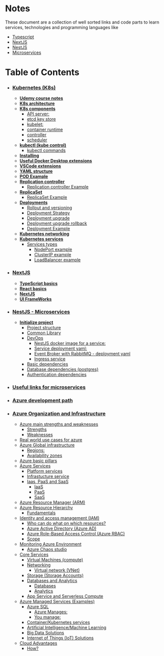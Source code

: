 # Notes

These document are a collection of well sorted links and code parts to learn services, technologies and programming languages like
- [Typescript](./NextJS.md)
- [NextJS](./NextJS.md)
- [NestJS](./NestJS%20-%20Microservices.md)
- [Microservices](./microservices-useful-links.md)


# Table of Contents
- ### [Kubernetes (K8s)](./k8s-basic.md)
  - **[Udemy course notes](./k8s-basic.md#Udemy-course-notes)**
  - **[K8s architecture](./k8s-basic.md#K8s-architecture)**
  - **[K8s components](./k8s-basic.md#K8s-components)**
    - [API server: ](./k8s-basic.md#API-server)
    - [etcd key store](./k8s-basic.md#etcd-key-store)
    - [kubelet:](./k8s-basic.md#kubelet)
    - [container runtime](./k8s-basic.md#container-runtime)
    - [controller](./k8s-basic.md#controller)
    - [scheduler](./k8s-basic.md#scheduler)
  - **[kubectl (kube control)](./k8s-basic.md#kubectl-(kube-control))**
    - [kubectl commands](./k8s-basic.md#kubectl-commands)
  - **[Installing](./k8s-basic.md#Installing)**
  - **[Useful Docker Desktop extensions](./k8s-basic.md#Useful-Docker-Desktop-extensions)**
  - **[VSCode extensions](./k8s-basic.md#VSCode-extensions)**
  - **[YAML structure](./k8s-basic.md#YAML-structure)**
  - **[POD Example](./k8s-basic.md#POD-Example)**
  - **[Replication controller](./k8s-basic.md#Replication-controller)**
    - [Replication controller Example](./k8s-basic.md#Replication-controller-Example)
  - **[ReplicaSet](./k8s-basic.md#ReplicaSet)**
    - [ReplicaSet Example](./k8s-basic.md#ReplicaSet-Example)
  - **[Deployments](./k8s-basic.md#Deployments)**
    - [Rollout and versioning](./k8s-basic.md#Rollout-and-versioning)
    - [Deployment Strategy](./k8s-basic.md#Deployment-Strategy)
    - [Deployment upgrade](./k8s-basic.md#Deployment-upgrade)
    - [Deployment upgrade rollback](./k8s-basic.md#Deployment-upgrade-rollback)
    - [Deployment Example](./k8s-basic.md#Deployment-Example)
  - **[Kubernetes networking](./k8s-basic.md#Kubernetes-Networking)**
  - **[Kubernetes services](./k8s-basic.md#kubernetes-services)**
    - [Services types](./k8s-basic.md#services-types)
      - [NodePort example](./k8s-basic.md#nodeport-example)
      - [ClusterIP example](./k8s-basic.md#clusterip-example)
      - [LoadBalancer example](./k8s-basic.md#loadbalancer-example)

- ### [NextJS](./NextJS.md)
  - **[TypeScript basics](./NextJS.md#TypeScript-basics)**
  - **[React basics](./NextJS.md#React-basics)**
  - **[NextJS](./NextJS.md#NextJS)**
  - **[UI FrameWorks](./NextJS.md#FrameWorks)**

- ### [NestJS - Microservices](./NestJS%20-%20Microservices.md)
  - **[Initialize project](./NestJS%20-%20Microservices.md#Initialize-project)**
    - [Project structure](./NestJS%20-%20Microservices.md#Project-structure)
    - [Common Library](./NestJS%20-%20Microservices.md#Common-Library)
    - [DevOps](./NestJS%20-%20Microservices.md#DevOps)
      - [NestJS docker image for a service:](./NestJS%20-%20Microservices.md#NestJS-docker-image-for-a-service)
      - [Service deployment yaml:](./NestJS%20-%20Microservices.md#Service-deployment-yaml)
      - [Event Broker with RabbitMQ - deployment yaml](./NestJS%20-%20Microservices.md#Event-Broker-with-RabbitMQ---deployment-yaml)
      - [Ingress service](./NestJS%20-%20Microservices.md#Ingress-service)
    - [Basic dependencies](./NestJS%20-%20Microservices.md#Basic-dependencies)
    - [Database dependencies (postgres)](./NestJS%20-%20Microservices.md#Database-dependencies-(postgres))
    - [Authentication dependencies](./NestJS%20-%20Microservices.md#Authentication-dependencies)
- ### [Useful links for microservices](./microservices-useful-links.md)
- ### [Azure development path](./Azure%20development%20path/1-azure-organization-and-infrastructure.md#azure-development-path)
- ### [Azure Organization and Infrastructure](./Azure%20development%20path/1-azure-organization-and-infrastructure.md#azure-organization-and-infrastructure)
  * [Azure main strengths and weaknesses](./Azure%20development%20path/1-azure-organization-and-infrastructure.md#azure-main-strengths-and-weaknesses)
    + [Strengths](./Azure%20development%20path/1-azure-organization-and-infrastructure.md#strengths)
    + [Weaknesses](./Azure%20development%20path/1-azure-organization-and-infrastructure.md#weaknesses)
  * [Real world use cases for azure](./Azure%20development%20path/1-azure-organization-and-infrastructure.md#real-world-use-cases-for-azure)
  * [Azure Global infrastructure](./Azure%20development%20path/1-azure-organization-and-infrastructure.md#azure-global-infrastructure)
    + [Regions:](./Azure%20development%20path/1-azure-organization-and-infrastructure.md#regions-)
    + [Availability zones](./Azure%20development%20path/1-azure-organization-and-infrastructure.md#availability-zones)
  * [Azure basic pillars](./Azure%20development%20path/1-azure-organization-and-infrastructure.md#azure-basic-pillars)
  * [Azure Services](./Azure%20development%20path/1-azure-organization-and-infrastructure.md#azure-services)
    + [Platform services](./Azure%20development%20path/1-azure-organization-and-infrastructure.md#platform-services)
    + [Infrastucture service](./Azure%20development%20path/1-azure-organization-and-infrastructure.md#infrastucture-service)
    + [Iaas, PaaS and SaaS](./Azure%20development%20path/1-azure-organization-and-infrastructure.md#iaas--paas-and-saas)
      - [IaaS](./Azure%20development%20path/1-azure-organization-and-infrastructure.md#iaas)
      - [PaaS](./Azure%20development%20path/1-azure-organization-and-infrastructure.md#paas)
      - [SaaS](./Azure%20development%20path/1-azure-organization-and-infrastructure.md#saas)
  * [Azure Resource Manager (ARM)](./Azure%20development%20path/1-azure-organization-and-infrastructure.md#azure-resource-manager--arm-)
  * [Azure Resource Hierarchy](./Azure%20development%20path/1-azure-organization-and-infrastructure.md#azure-resource-hierarchy)
    + [Fundamentals](./Azure%20development%20path/1-azure-organization-and-infrastructure.md#fundamentals)
  * [Identity and access management (IAM)](./Azure%20development%20path/1-azure-organization-and-infrastructure.md#identity-and-access-management--iam-)
    + [Who can do what on which resources?](./Azure%20development%20path/1-azure-organization-and-infrastructure.md#who-can-do-what-on-which-resources-)
    + [Azure Active Directory (Azure AD)](./Azure%20development%20path/1-azure-organization-and-infrastructure.md#azure-active-directory--azure-ad-)
    + [Azure Role-Based Access Control (Azure RBAC)](./Azure%20development%20path/1-azure-organization-and-infrastructure.md#azure-role-based-access-control--azure-rbac-)
    + [Scope](./Azure%20development%20path/1-azure-organization-and-infrastructure.md#scope)
  * [Monitoring Azure Environment](./Azure%20development%20path/1-azure-organization-and-infrastructure.md#monitoring-azure-environment)
    + [Azure Chaos studio](./Azure%20development%20path/1-azure-organization-and-infrastructure.md#azure-chaos-studio)
  * [Core Services](./Azure%20development%20path/1-azure-organization-and-infrastructure.md#core-services)
    + [Virtual Machines (compute)](./Azure%20development%20path/1-azure-organization-and-infrastructure.md#virtual-machines--compute-)
    + [Networking](./Azure%20development%20path/1-azure-organization-and-infrastructure.md#networking)
      - [Virtual network (VNet)](./Azure%20development%20path/1-azure-organization-and-infrastructure.md#virtual-network--vnet-)
    + [Storage (Storage Accounts)](./Azure%20development%20path/1-azure-organization-and-infrastructure.md#storage--storage-accounts-)
    + [Databases and Analytics](./Azure%20development%20path/1-azure-organization-and-infrastructure.md#databases-and-analytics)
      - [Databases](./Azure%20development%20path/1-azure-organization-and-infrastructure.md#databases)
      - [Analytics](./Azure%20development%20path/1-azure-organization-and-infrastructure.md#analytics)
    + [App Service and Serverless Compute](./Azure%20development%20path/1-azure-organization-and-infrastructure.md#app-service-and-serverless-compute)
  * [Azure Managed Services (Examples)](./Azure%20development%20path/1-azure-organization-and-infrastructure.md#azure-managed-services--examples-)
    + [Azure SQL](./Azure%20development%20path/1-azure-organization-and-infrastructure.md#azure-sql)
      - [Azure Manages:](./Azure%20development%20path/1-azure-organization-and-infrastructure.md#azure-manages-)
      - [You manage:](./Azure%20development%20path/1-azure-organization-and-infrastructure.md#you-manage-)
    + [Container/Kubernetes services](./Azure%20development%20path/1-azure-organization-and-infrastructure.md#container-kubernetes-services)
    + [Artificial Intelligence/Machine Learning](./Azure%20development%20path/1-azure-organization-and-infrastructure.md#artificial-intelligence-machine-learning)
    + [Big Data Solutions](./Azure%20development%20path/1-azure-organization-and-infrastructure.md#big-data-solutions)
    + [Internet of Things (IoT) Solutions](./Azure%20development%20path/1-azure-organization-and-infrastructure.md#internet-of-things--iot--solutions)
  * [Cloud Advantages](./Azure%20development%20path/1-azure-organization-and-infrastructure.md#cloud-advantages)
    + [How?](./Azure%20development%20path/1-azure-organization-and-infrastructure.md#how-)

